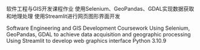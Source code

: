 软件工程与GIS开发课程作业
使用Selenium、GeoPandas、GDAL实现数据获取和地理处理
使用Streamlit进行网页图形界面开发

Software Engineering and GIS Development Coursework 
Using Selenium, GeoPandas, GDAL to achieve data acquisition and geographic processing 
Using Streamlit to develop web graphics interface
Python 3.10.9
